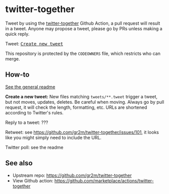 # twitter-together

Tweet by using the
[twitter-together](https://github.com/gr2m/twitter-together) Github
Action, a pull request will result in a tweet.  Anyone may propose a
tweet, please go by PRs unless making a quick reply.

Tweet: <kbd>[Create new tweet](../../new/master/?filename=tweets/<your-path>.tweet)</kbd>

This repository is protected by the `CODEOWNERS` file, which restricts
who can merge.


## How-to

[See the general readme](https://github.com/gr2m/twitter-together/blob/master/tweets/README.md)

**Create a new tweet:** New files matching `tweets/**.tweet` trigger a
tweet, but not moves, updates, deletes.  Be careful when moving.
Always go by pull request, it will check the length, formatting, etc.
URLs are shortened according to Twitter's rules.

Reply to a tweet: ???

Retweet: see https://github.com/gr2m/twitter-together/issues/101, it
looks like you might simply need to include the URL.

Twitter poll: see the readme



## See also

* Upstream repo: https://github.com/gr2m/twitter-together
* View Github action: https://github.com/marketplace/actions/twitter-together
